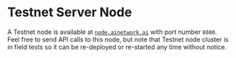 # Testnet Server Node

A Testnet node is available at [`node.ainetwork.ai`](http://node.ainetwork.ai) with port number `8080`. Feel free to send API calls to this node, but note that Testnet node cluster is in field tests so it can be re-deployed or re-started any time without notice.



